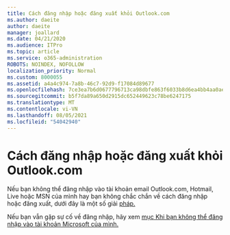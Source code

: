 ```yaml
---
title: Cách đăng nhập hoặc đăng xuất khỏi Outlook.com
ms.author: daeite
author: daeite
manager: joallard
ms.date: 04/21/2020
ms.audience: ITPro
ms.topic: article
ms.service: o365-administration
ROBOTS: NOINDEX, NOFOLLOW
localization_priority: Normal
ms.custom: 8000055
ms.assetid: a4a4c974-7a8b-46c7-92d9-f17084d89677
ms.openlocfilehash: 7ce3ea7b6d0677796713ca98dbfe863f6033b8d6ea4bb4aa0aef6a86df7ab119
ms.sourcegitcommit: b5f7da89a650d2915dc652449623c78be6247175
ms.translationtype: MT
ms.contentlocale: vi-VN
ms.lasthandoff: 08/05/2021
ms.locfileid: "54042940"
---
```

# <a name="how-to-sign-in-to-or-out-of-outlookcom"></a>Cách đăng nhập hoặc đăng xuất khỏi Outlook.com

Nếu bạn không thể đăng nhập vào tài khoản email Outlook.com, Hotmail, Live hoặc MSN của mình hay bạn không chắc chắn về cách đăng nhập hoặc đăng xuất, dưới đây là một số giải [pháp.](https://go.microsoft.com/fwlink/p/?linkid=2005840)
  
Nếu bạn vẫn gặp sự cố về đăng nhập, hãy xem [mục Khi bạn không thể đăng nhập vào tài khoản Microsoft của mình.](https://go.microsoft.com/fwlink/p/?linkid=837479)